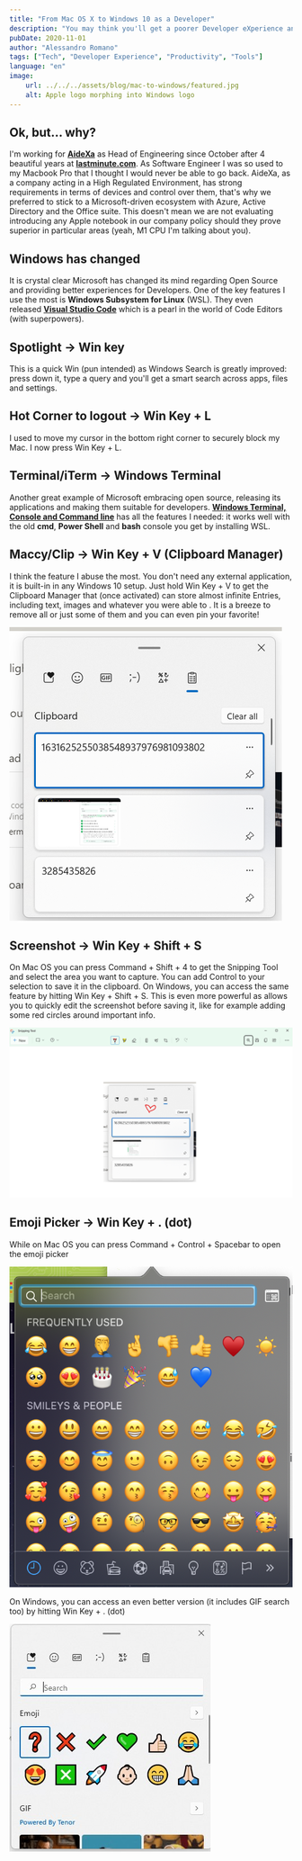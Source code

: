 ```yaml
---
title: "From Mac OS X to Windows 10 as a Developer"
description: "You may think you'll get a poorer Developer eXperience and miss a lot of features you take for granted. I can show you how I migrated to good ol' Windows without losing my head."
pubDate: 2020-11-01
author: "Alessandro Romano"
tags: ["Tech", "Developer Experience", "Productivity", "Tools"]
language: "en"
image:
    url: ../../../assets/blog/mac-to-windows/featured.jpg
    alt: Apple logo morphing into Windows logo
---
```


## Ok, but... why?

I'm working for [**AideXa**](https://www.aidexa.it/) as Head of Engineering since October after 4 beautiful years at [**lastminute.com**](https://lastminute.com/). As Software Engineer I was so used to my Macbook Pro that I thought I would never be able to go back. AideXa, as a company acting in a High Regulated Environment, has strong requirements in terms of devices and control over them, that's why we preferred to stick to a Microsoft-driven ecosystem with Azure, Active Directory and the Office suite. This doesn't mean we are not evaluating introducing any Apple notebook in our company policy should they prove superior in particular areas (yeah, M1 CPU I'm talking about you).

## Windows has changed

It is crystal clear Microsoft has changed its mind regarding Open Source and providing better experiences for Developers. One of the key features I use the most is **Windows Subsystem for Linux** (WSL). They even released [**Visual Studio Code**](https://code.visualstudio.com/) which is a pearl in the world of Code Editors (with superpowers).

## Spotlight -> Win key

This is a quick Win (pun intended) as Windows Search is greatly improved: press down it, type a query and you'll get a smart search across apps, files and settings.

## Hot Corner to logout -> Win Key + L

I used to move my cursor in the bottom right corner to securely block my Mac. I now press Win Key + L.

## Terminal/iTerm -> Windows Terminal

Another great example of Microsoft embracing open source, releasing its applications and making them suitable for developers. [**Windows Terminal, Console and Command line**](https://github.com/microsoft/terminal) has all the features I needed: it works well with the old **cmd**, **Power Shell** and **bash** console you get by installing WSL.

## Maccy/Clip -> Win Key + V (Clipboard Manager)

I think the feature I abuse the most. You don't need any external application, it is built-in in any Windows 10 setup. Just hold Win Key + V to get the Clipboard Manager that (once activated) can store almost infinite Entries, including text, images and whatever you were able to . It is a breeze to remove all or just some of them and you can even pin your favorite!

![image](../../../assets/blog/mac-to-windows/clipboard-manager.png)

## Screenshot -> Win Key + Shift + S

On Mac OS you can press Command + Shift + 4 to get the Snipping Tool and select the area you want to capture. You can add Control to your selection to save it in the clipboard.
On Windows, you can access the same feature by hitting Win Key + Shift + S. This is even more powerful as allows you to quickly edit the screenshot before saving it, like for example adding some red circles around important info.

![image](../../../assets/blog/mac-to-windows/snipping-tool.png)

## Emoji Picker -> Win Key + . (dot)

While on Mac OS you can press Command + Control + Spacebar to open the emoji picker

![image](../../../assets/blog/mac-to-windows/emojiPickerMac.png)

On Windows, you can access an even better version (it includes GIF search too) by hitting Win Key + . (dot)

![image](../../../assets/blog/mac-to-windows/emojiPicker.jpg)
